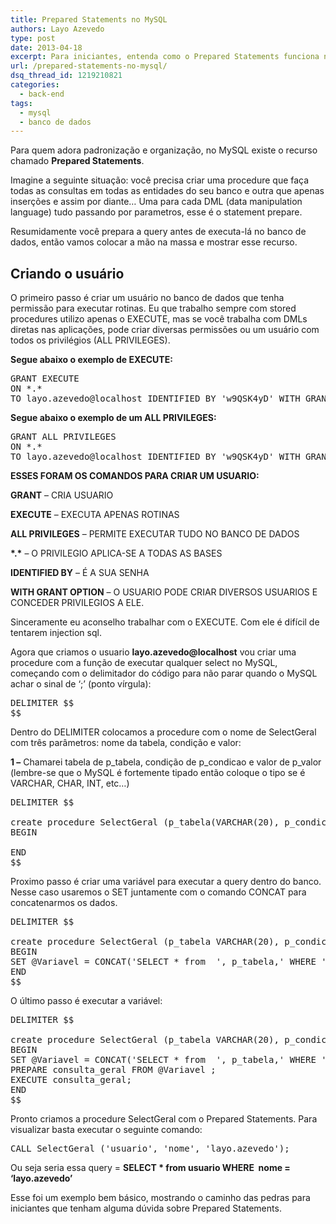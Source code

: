 ```yaml
---
title: Prepared Statements no MySQL
authors: Layo Azevedo
type: post
date: 2013-04-18
excerpt: Para iniciantes, entenda como o Prepared Statements funciona no MySQL.
url: /prepared-statements-no-mysql/
dsq_thread_id: 1219210821
categories:
  - back-end
tags:
  - mysql
  - banco de dados
---
```

Para quem adora padronização e organização, no MySQL existe o recurso chamado **Prepared Statements**.

Imagine a seguinte situação: você precisa criar uma procedure que faça todas as consultas em todas as entidades do seu banco e outra que apenas inserções e assim por diante&#8230; Uma para cada DML (data manipulation language) tudo passando por parametros, esse é o statement prepare.

Resumidamente você prepara a query antes de executa-lá no banco de dados, então vamos colocar a mão na massa e mostrar esse recurso.

## Criando o usuário

O primeiro passo é criar um usuário no banco de dados que tenha permissão para executar rotinas. Eu que trabalho sempre com stored procedures utilizo apenas o EXECUTE, mas se você trabalha com DMLs diretas nas aplicações, pode criar diversas permissões ou um usuário com todos os privilégios (ALL PRIVILEGES).

**Segue abaixo o exemplo de EXECUTE:**

<pre class="lang-sql">GRANT EXECUTE 
ON *.*
TO layo.azevedo@localhost IDENTIFIED BY 'w9QSK4yD' WITH GRANT OPTION;</pre>

**Segue abaixo o exemplo de um ALL PRIVILEGES:**

<pre class="lang-sql">GRANT ALL PRIVILEGES
ON *.*
TO layo.azevedo@localhost IDENTIFIED BY 'w9QSK4yD' WITH GRANT OPTION;</pre>

**ESSES FORAM OS COMANDOS PARA CRIAR UM USUARIO:**

**GRANT** &#8211; CRIA USUARIO
  
**EXECUTE** &#8211; EXECUTA APENAS ROTINAS
  
**ALL PRIVILEGES** &#8211; PERMITE EXECUTAR TUDO NO BANCO DE DADOS
  
**\*.\*** &#8211; O PRIVILEGIO APLICA-SE A TODAS AS BASES
  
**IDENTIFIED BY** &#8211; É A SUA SENHA
  
**WITH GRANT OPTION** &#8211; O USUARIO PODE CRIAR DIVERSOS USUARIOS E CONCEDER PRIVILEGIOS A ELE.

Sinceramente eu aconselho trabalhar com o EXECUTE. Com ele é difícil de tentarem injection sql. 

Agora que criamos o usuario **layo.azevedo@localhost** vou criar uma procedure com a função de executar qualquer select no MySQL, começando com o delimitador do código para não parar quando o MySQL achar o sinal de &#8216;;&#8217; (ponto vírgula):

<pre class="lang-sql">DELIMITER $$
$$</pre>

Dentro do DELIMITER colocamos a procedure com o nome de SelectGeral com três parâmetros: nome da tabela, condição e valor:

**1 &#8211;** Chamarei tabela de p\_tabela, condição de p\_condicao e valor de p_valor (lembre-se que o MySQL é fortemente tipado então coloque o tipo se é VARCHAR, CHAR, INT, etc&#8230;)

<pre class="lang-sql">DELIMITER $$

create procedure SelectGeral (p_tabela(VARCHAR(20), p_condicao(VARCHAR(10), p_valor (VARCHAR(30)) 
BEGIN

END
$$</pre>

Proximo passo é criar uma variável para executar a query dentro do banco. Nesse caso usaremos o SET juntamente com o comando CONCAT para concatenarmos os dados.

<pre class="lang-sql">DELIMITER $$

create procedure SelectGeral (p_tabela VARCHAR(20), p_condicao VARCHAR(10), p_valor VARCHAR(30))
BEGIN
SET @Variavel = CONCAT('SELECT * from  ', p_tabela,' WHERE ', p_condicao , ' = ''' ,p_valor,'''');
END
$$</pre>

O último passo é executar a variável:

<pre class="lang-sql">DELIMITER $$

create procedure SelectGeral (p_tabela VARCHAR(20), p_condicao VARCHAR(10), p_valor VARCHAR(30))
BEGIN
SET @Variavel = CONCAT('SELECT * from  ', p_tabela,' WHERE ', p_condicao , ' = ''' ,p_valor,'''');
PREPARE consulta_geral FROM @Variavel ;
EXECUTE consulta_geral;
END
$$</pre>

Pronto criamos a procedure SelectGeral com o Prepared Statements. Para visualizar basta executar o seguinte comando:

<pre class="lang-sql">CALL SelectGeral ('usuario', 'nome', 'layo.azevedo');</pre>

Ou seja seria essa query = **SELECT * from usuario WHERE  nome = &#8216;layo.azevedo&#8217;**

Esse foi um exemplo bem básico, mostrando o caminho das pedras para iniciantes que tenham alguma dúvida sobre Prepared Statements.